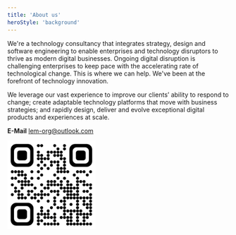 ```yaml
---
title: 'About us'
heroStyle: 'background'
---
```


<!--
https://www.thoughtworks.com/what-we-do
-->

We're a technology consultancy that integrates strategy, design and software engineering to enable enterprises and technology disruptors to thrive as modern digital businesses. Ongoing digital disruption is challenging enterprises to keep pace with the accelerating rate of technological change. This is where we can help. We've been at the forefront of technology innovation.

We leverage our vast experience to improve our clients’ ability to respond to change; create adaptable technology platforms that move with business strategies; and rapidly design, deliver and evolve exceptional digital products and experiences at scale.

**E-Mail** lem-org@outlook.com

<img src="./qrcode.png" alt="https://lem-org.github.io/" width="200px" >
